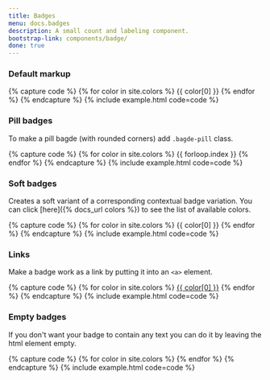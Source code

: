 ```yaml
---
title: Badges
menu: docs.badges
description: A small count and labeling component.
bootstrap-link: components/badge/
done: true
---
```


### Default markup

{% capture code %}
{% for color in site.colors %}
<span class="badge bg-{{ color[0] }}">{{ color[0] }}</span>
{% endfor %}
{% endcapture %}
{% include example.html code=code %}

### Pill badges

To make a pill bagde (with rounded corners) add `.bagde-pill` class.

{% capture code %}
{% for color in site.colors %}
<span class="badge badge-pill bg-{{ color[0] }}">{{ forloop.index }}</span>
{% endfor %}
{% endcapture %}
{% include example.html code=code %}


### Soft badges

Creates a soft variant of a corresponding contextual badge variation. You can click [here]({% docs_url colors %}) to see the list of available colors.

{% capture code %}
{% for color in site.colors %}
<span class="badge bg-{{ color[0] }}-lt">{{ color[0] }}</span>
{% endfor %}
{% endcapture %}
{% include example.html code=code %}


### Links

Make a badge work as a link by putting it into an `<a>` element.

{% capture code %}
{% for color in site.colors %}
<a href="#" class="badge bg-{{ color[0] }}">{{ color[0] }}</a>
{% endfor %}
{% endcapture %}
{% include example.html code=code %}


### Empty badges

If you don't want your badge to contain any text you can do it by leaving the html element empty.

{% capture code %}
{% for color in site.colors %}
<a href="#" class="badge bg-{{ color[0] }}"></a>
{% endfor %}
{% endcapture %}
{% include example.html code=code %}
